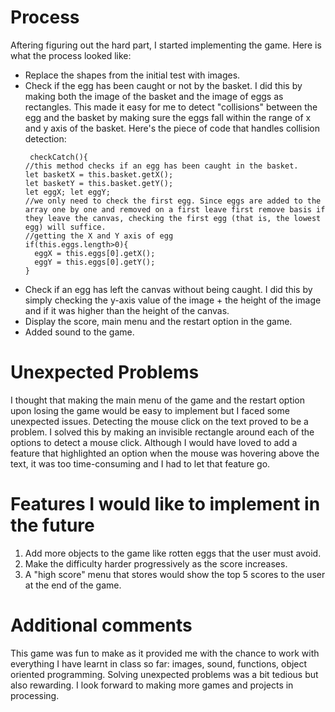# Process
Aftering figuring out the hard part, I started implementing the game. Here is what the process looked like:
<ul>
  <li>Replace the shapes from the initial test with images.</li>
  <li>Check if the egg has been caught or not by the basket. I did this by making both the image of the basket and the image of eggs as rectangles. This made it easy for me to detect "collisions" between the egg and the basket by making sure the eggs fall within the range of x and y axis of the basket. Here's the piece of code that handles collision detection:
    
    
     checkCatch(){
    //this method checks if an egg has been caught in the basket.
    let basketX = this.basket.getX();
    let basketY = this.basket.getY();
    let eggX; let eggY;
    //we only need to check the first egg. Since eggs are added to the array one by one and removed on a first leave first remove basis if they leave the canvas, checking the first egg (that is, the lowest egg) will suffice.
    //getting the X and Y axis of egg
    if(this.eggs.length>0){
      eggX = this.eggs[0].getX();
      eggY = this.eggs[0].getY();
    }
  </li>
  
  <li>Check if an egg has left the canvas without being caught. I did this by simply checking the y-axis value of the image + the height of the image and if it was higher than the height of the canvas. </li>
  <li>Display the score, main menu and the restart option in the game.</li>
  <li>Added sound to the game.
</ul>

# Unexpected Problems
I thought that making the main menu of the game and the restart option upon losing the game would be easy to implement but I faced some unexpected issues. Detecting the mouse click on the text proved to be a problem. I solved this by making an invisible rectangle around each of the options to detect a mouse click. Although I 
would have loved to add a feature that highlighted an option when the mouse was hovering above the text, it was too time-consuming and I had to let that feature go.

# Features I would like to implement in the future
<ol>
  <li>Add more objects to the game like rotten eggs that the user must avoid. </li>
  <li>Make the difficulty harder progressively as the score increases. </li>
  <li>A "high score" menu that stores would show the top 5 scores to the user at the end of the game. </li>
  
</ol>

# Additional comments
This game was fun to make as it provided me with the chance to work with everything I have learnt in class so far: images, sound, functions, object oriented programming. Solving unexpected problems was a bit tedious but also rewarding. I look forward to making more games and projects in processing.


